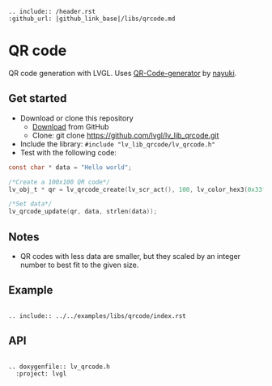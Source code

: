```eval_rst
.. include:: /header.rst 
:github_url: |github_link_base|/libs/qrcode.md
```

# QR code

QR code generation with LVGL. Uses [QR-Code-generator](https://github.com/nayuki/QR-Code-generator) by [nayuki](https://github.com/nayuki).

## Get started
- Download or clone this repository
  - [Download](https://github.com/lvgl/lv_lib_qrcode.git) from GitHub
  - Clone: git clone https://github.com/lvgl/lv_lib_qrcode.git
- Include the library: `#include "lv_lib_qrcode/lv_qrcode.h"`
- Test with the following code:
```c
const char * data = "Hello world";

/*Create a 100x100 QR code*/
lv_obj_t * qr = lv_qrcode_create(lv_scr_act(), 100, lv_color_hex3(0x33f), lv_color_hex3(0xeef));

/*Set data*/
lv_qrcode_update(qr, data, strlen(data));
```

## Notes
- QR codes with less data are smaller, but they scaled by an integer number to best fit to the given size.


## Example
```eval_rst

.. include:: ../../examples/libs/qrcode/index.rst

```

## API

```eval_rst

.. doxygenfile:: lv_qrcode.h
  :project: lvgl
